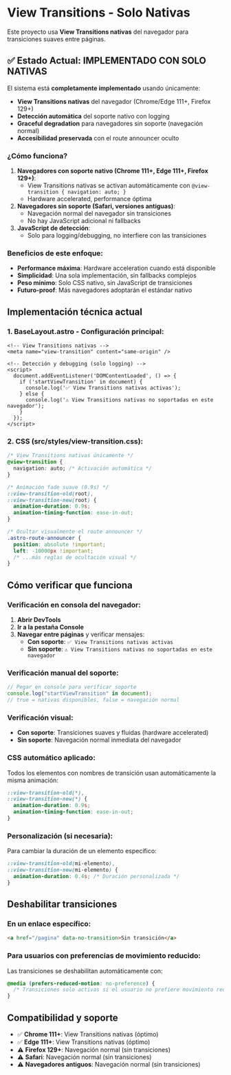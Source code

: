 # View Transitions - Solo Nativas

Este proyecto usa **View Transitions nativas** del navegador para transiciones suaves entre páginas.

## ✅ Estado Actual: IMPLEMENTADO CON SOLO NATIVAS

El sistema está **completamente implementado** usando únicamente:

- **View Transitions nativas** del navegador (Chrome/Edge 111+, Firefox 129+)
- **Detección automática** del soporte nativo con logging
- **Graceful degradation** para navegadores sin soporte (navegación normal)
- **Accesibilidad preservada** con el route announcer oculto

### ¿Cómo funciona?

1. **Navegadores con soporte nativo (Chrome 111+, Edge 111+, Firefox 129+)**:
   - View Transitions nativas se activan automáticamente con `@view-transition { navigation: auto; }`
   - Hardware accelerated, performance óptima
2. **Navegadores sin soporte (Safari, versiones antiguas)**:
   - Navegación normal del navegador sin transiciones
   - No hay JavaScript adicional ni fallbacks
3. **JavaScript de detección**:
   - Solo para logging/debugging, no interfiere con las transiciones

### Beneficios de este enfoque:

- **Performance máxima**: Hardware acceleration cuando está disponible
- **Simplicidad**: Una sola implementación, sin fallbacks complejos
- **Peso mínimo**: Solo CSS nativo, sin JavaScript de transiciones
- **Futuro-proof**: Más navegadores adoptarán el estándar nativo

## Implementación técnica actual

### 1. BaseLayout.astro - Configuración principal:

```astro
<!-- View Transitions nativas -->
<meta name="view-transition" content="same-origin" />

<!-- Detección y debugging (solo logging) -->
<script>
  document.addEventListener('DOMContentLoaded', () => {
    if ('startViewTransition' in document) {
      console.log('✅ View Transitions nativas activas');
    } else {
      console.log('⚠️ View Transitions nativas no soportadas en este navegador');
    }
  });
</script>
```

### 2. CSS (src/styles/view-transition.css):

```css
/* View Transitions nativas únicamente */
@view-transition {
  navigation: auto; /* Activación automática */
}

/* Animación fade suave (0.9s) */
::view-transition-old(root),
::view-transition-new(root) {
  animation-duration: 0.9s;
  animation-timing-function: ease-in-out;
}

/* Ocultar visualmente el route announcer */
.astro-route-announcer {
  position: absolute !important;
  left: -10000px !important;
  /* ...más reglas de ocultación visual */
}
```

## Cómo verificar que funciona

### Verificación en consola del navegador:

1. **Abrir DevTools**
2. **Ir a la pestaña Console**
3. **Navegar entre páginas** y verificar mensajes:
   - **Con soporte**: `✅ View Transitions nativas activas`
   - **Sin soporte**: `⚠️ View Transitions nativas no soportadas en este navegador`

### Verificación manual del soporte:

```javascript
// Pegar en console para verificar soporte
console.log("startViewTransition" in document);
// true = nativas disponibles, false = navegación normal
```

### Verificación visual:

- **Con soporte**: Transiciones suaves y fluidas (hardware accelerated)
- **Sin soporte**: Navegación normal inmediata del navegador

### CSS automático aplicado:

Todos los elementos con nombres de transición usan automáticamente la misma animación:

```css
::view-transition-old(*),
::view-transition-new(*) {
  animation-duration: 0.9s;
  animation-timing-function: ease-in-out;
}
```

### Personalización (si necesaria):

Para cambiar la duración de un elemento específico:

```css
::view-transition-old(mi-elemento),
::view-transition-new(mi-elemento) {
  animation-duration: 0.4s; /* Duración personalizada */
}
```

## Deshabilitar transiciones

### En un enlace específico:

```html
<a href="/pagina" data-no-transition>Sin transición</a>
```

### Para usuarios con preferencias de movimiento reducido:

Las transiciones se deshabilitan automáticamente con:

```css
@media (prefers-reduced-motion: no-preference) {
  /* Transiciones solo activas si el usuario no prefiere movimiento reducido */
}
```

## Compatibilidad y soporte

- ✅ **Chrome 111+**: View Transitions nativas (óptimo)
- ✅ **Edge 111+**: View Transitions nativas (óptimo)
- ⚠️ **Firefox 129+**: Navegación normal (sin transiciones)
- ⚠️ **Safari**: Navegación normal (sin transiciones)
- ⚠️ **Navegadores antiguos**: Navegación normal (sin transiciones)
